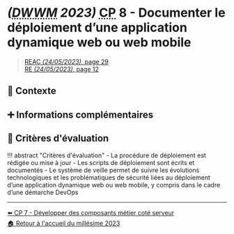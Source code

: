 # _(<abbr title="Développeur Web et Web Mobile">DWWM</abbr> 2023)_ <abbr title="Compétence Professionnelle">CP</abbr> 8 - Documenter le déploiement d’une application dynamique web ou web mobile
> [REAC _(24/05/2023)_, page 29](https://www.banque.di.afpa.fr/EspaceEmployeursCandidatsActeurs/EGPResultat.aspx?ct=01280m04&type=t)  
> [RE _(24/05/2023)_, page 12](https://www.banque.di.afpa.fr/EspaceEmployeursCandidatsActeurs/EGPResultat.aspx?ct=01280m04&type=t)

## 🚀 Contexte

## ➕ Informations complémentaires

## 📝 Critères d'évaluation
!!! abstract "Critères d'évaluation"
    - La procédure de déploiement est rédigée ou mise à jour
    - Les scripts de déploiement sont écrits et documentés
    - Le système de veille permet de suivre les évolutions technologiques et les problématiques de sécurité liées au déploiement d’une application dynamique web ou web mobile, y compris dans le cadre d’une démarche DevOps

---

[⬅️ <abbr title="Compétence Professionnelle">CP</abbr> 7 - Développer des composants métier coté serveur](cp-7-developper-des-composants-metier-cote-serveur.md)  
[🏠 Retour à l'accueil du millésime 2023](index.md)